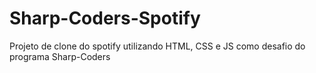 # Sharp-Coders-Spotify
Projeto de clone do spotify utilizando HTML, CSS e JS como desafio do programa Sharp-Coders
